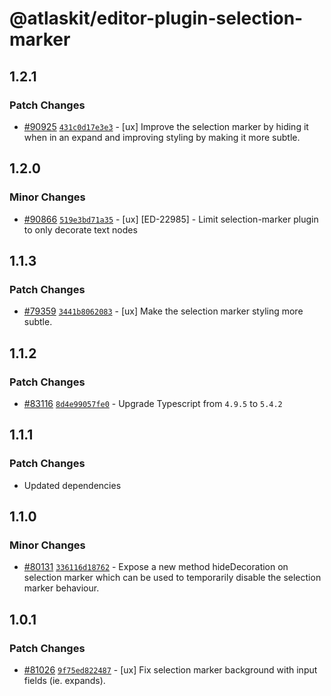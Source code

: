 # @atlaskit/editor-plugin-selection-marker

## 1.2.1

### Patch Changes

- [#90925](https://stash.atlassian.com/projects/CONFCLOUD/repos/confluence-frontend/pull-requests/90925) [`431c0d17e3e3`](https://stash.atlassian.com/projects/CONFCLOUD/repos/confluence-frontend/commits/431c0d17e3e3) - [ux] Improve the selection marker by hiding it when in an expand and improving styling by making it more subtle.

## 1.2.0

### Minor Changes

- [#90866](https://stash.atlassian.com/projects/CONFCLOUD/repos/confluence-frontend/pull-requests/90866) [`519e3bd71a35`](https://stash.atlassian.com/projects/CONFCLOUD/repos/confluence-frontend/commits/519e3bd71a35) - [ux] [ED-22985] - Limit selection-marker plugin to only decorate text nodes

## 1.1.3

### Patch Changes

- [#79359](https://stash.atlassian.com/projects/CONFCLOUD/repos/confluence-frontend/pull-requests/79359) [`3441b8062083`](https://stash.atlassian.com/projects/CONFCLOUD/repos/confluence-frontend/commits/3441b8062083) - [ux] Make the selection marker styling more subtle.

## 1.1.2

### Patch Changes

- [#83116](https://stash.atlassian.com/projects/CONFCLOUD/repos/confluence-frontend/pull-requests/83116) [`8d4e99057fe0`](https://stash.atlassian.com/projects/CONFCLOUD/repos/confluence-frontend/commits/8d4e99057fe0) - Upgrade Typescript from `4.9.5` to `5.4.2`

## 1.1.1

### Patch Changes

- Updated dependencies

## 1.1.0

### Minor Changes

- [#80131](https://stash.atlassian.com/projects/CONFCLOUD/repos/confluence-frontend/pull-requests/80131) [`336116d18762`](https://stash.atlassian.com/projects/CONFCLOUD/repos/confluence-frontend/commits/336116d18762) - Expose a new method hideDecoration on selection marker which can be used to temporarily disable the selection marker behaviour.

## 1.0.1

### Patch Changes

- [#81026](https://stash.atlassian.com/projects/CONFCLOUD/repos/confluence-frontend/pull-requests/81026) [`9f75ed822487`](https://stash.atlassian.com/projects/CONFCLOUD/repos/confluence-frontend/commits/9f75ed822487) - [ux] Fix selection marker background with input fields (ie. expands).
